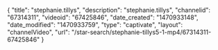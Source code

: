 {
    "title": "stephanie.tillys",
    "description": "stephanie.tillys",
    "channelid": "67314311",
    "videoid": "67425846",
    "date_created": "1470933148",
    "date_modified": "1470933759",
    "type": "captivate",
    "layout": "channelVideo",
    "url": "\/star-search\/stephanie-tillys5-1-mp4\/67314311-67425846"
}